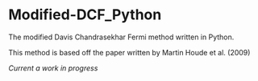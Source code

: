 # Modified-DCF_Python
The modified Davis Chandrasekhar Fermi method written in Python.

This method is based off the paper written by Martin Houde et al. (2009)

<em> Current a work in progress </em>
